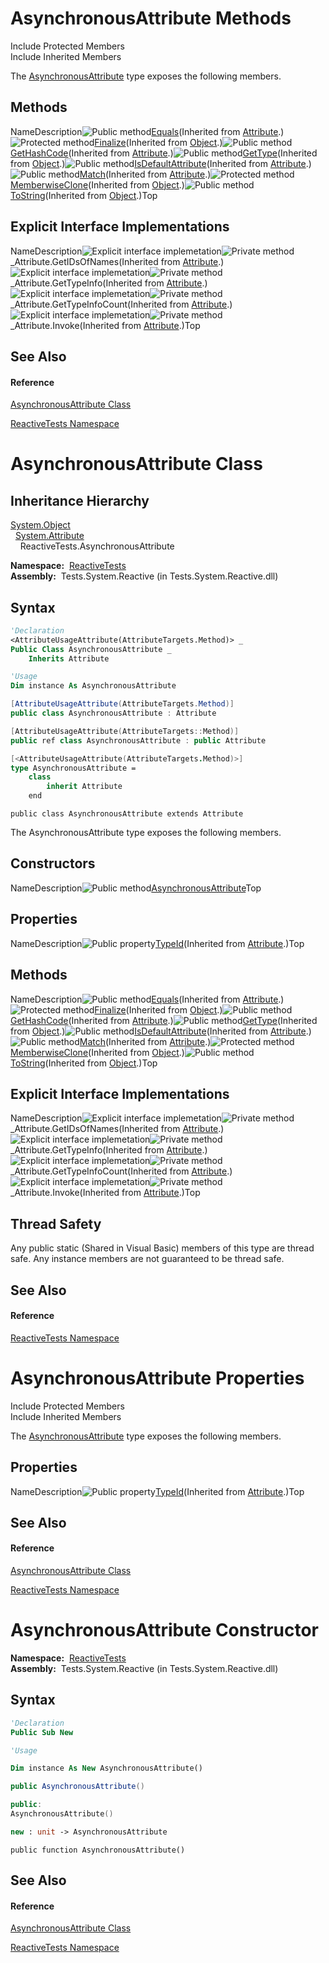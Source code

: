 # AsynchronousAttribute Methods

Include Protected Members  
Include Inherited Members

The [AsynchronousAttribute](AsynchronousAttribute\AsynchronousAttribute.md) type exposes the following members.

## Methods

NameDescription![Public method](images\Hh303103.pubmethod(en-us,VS.103).gif "Public method")[Equals](https://msdn.microsoft.com/en-us/library/m:system.attribute.equals(system.object)(v=VS.103))(Inherited from [Attribute](https://msdn.microsoft.com/en-us/library/e8kc3626).)![Protected method](images\Hh303103.protmethod(en-us,VS.103).gif "Protected method")[Finalize](https://msdn.microsoft.com/en-us/library/4k87zsw7)(Inherited from [Object](https://msdn.microsoft.com/en-us/library/e5kfa45b).)![Public method](images\Hh303103.pubmethod(en-us,VS.103).gif "Public method")[GetHashCode](https://msdn.microsoft.com/en-us/library/365e1bxs)(Inherited from [Attribute](https://msdn.microsoft.com/en-us/library/e8kc3626).)![Public method](images\Hh303103.pubmethod(en-us,VS.103).gif "Public method")[GetType](https://msdn.microsoft.com/en-us/library/dfwy45w9)(Inherited from [Object](https://msdn.microsoft.com/en-us/library/e5kfa45b).)![Public method](images\Hh303103.pubmethod(en-us,VS.103).gif "Public method")[IsDefaultAttribute](https://msdn.microsoft.com/en-us/library/tbkb5x6t)(Inherited from [Attribute](https://msdn.microsoft.com/en-us/library/e8kc3626).)![Public method](images\Hh303103.pubmethod(en-us,VS.103).gif "Public method")[Match](https://msdn.microsoft.com/en-us/library/m:system.attribute.match(system.object)(v=VS.103))(Inherited from [Attribute](https://msdn.microsoft.com/en-us/library/e8kc3626).)![Protected method](images\Hh303103.protmethod(en-us,VS.103).gif "Protected method")[MemberwiseClone](https://msdn.microsoft.com/en-us/library/57ctke0a)(Inherited from [Object](https://msdn.microsoft.com/en-us/library/e5kfa45b).)![Public method](images\Hh303103.pubmethod(en-us,VS.103).gif "Public method")[ToString](https://msdn.microsoft.com/en-us/library/7bxwbwt2)(Inherited from [Object](https://msdn.microsoft.com/en-us/library/e5kfa45b).)Top

## Explicit Interface Implementations

NameDescription![Explicit interface implemetation](images\Hh212009.pubinterface(en-us,VS.103).gif "Explicit interface implemetation")![Private method](images\Hh314705.privmethod(en-us,VS.103).gif "Private method")\_Attribute.GetIDsOfNames(Inherited from [Attribute](https://msdn.microsoft.com/en-us/library/e8kc3626).)![Explicit interface implemetation](images\Hh212009.pubinterface(en-us,VS.103).gif "Explicit interface implemetation")![Private method](images\Hh314705.privmethod(en-us,VS.103).gif "Private method")\_Attribute.GetTypeInfo(Inherited from [Attribute](https://msdn.microsoft.com/en-us/library/e8kc3626).)![Explicit interface implemetation](images\Hh212009.pubinterface(en-us,VS.103).gif "Explicit interface implemetation")![Private method](images\Hh314705.privmethod(en-us,VS.103).gif "Private method")\_Attribute.GetTypeInfoCount(Inherited from [Attribute](https://msdn.microsoft.com/en-us/library/e8kc3626).)![Explicit interface implemetation](images\Hh212009.pubinterface(en-us,VS.103).gif "Explicit interface implemetation")![Private method](images\Hh314705.privmethod(en-us,VS.103).gif "Private method")\_Attribute.Invoke(Inherited from [Attribute](https://msdn.microsoft.com/en-us/library/e8kc3626).)Top

## See Also

#### Reference

[AsynchronousAttribute Class](AsynchronousAttribute\AsynchronousAttribute.md)

[ReactiveTests Namespace](ReactiveTests\ReactiveTests.md)

# AsynchronousAttribute Class

## Inheritance Hierarchy

[System.Object](https://msdn.microsoft.com/en-us/library/e5kfa45b)  
  [System.Attribute](https://msdn.microsoft.com/en-us/library/e8kc3626)  
    ReactiveTests.AsynchronousAttribute

**Namespace:**  [ReactiveTests](ReactiveTests\ReactiveTests.md)  
**Assembly:**  Tests.System.Reactive (in Tests.System.Reactive.dll)

## Syntax

```vb
'Declaration
<AttributeUsageAttribute(AttributeTargets.Method)> _
Public Class AsynchronousAttribute _
    Inherits Attribute
```

```vb
'Usage
Dim instance As AsynchronousAttribute
```

```csharp
[AttributeUsageAttribute(AttributeTargets.Method)]
public class AsynchronousAttribute : Attribute
```

```c++
[AttributeUsageAttribute(AttributeTargets::Method)]
public ref class AsynchronousAttribute : public Attribute
```

```fsharp
[<AttributeUsageAttribute(AttributeTargets.Method)>]
type AsynchronousAttribute =  
    class
        inherit Attribute
    end
```

```jscript
public class AsynchronousAttribute extends Attribute
```

The AsynchronousAttribute type exposes the following members.

## Constructors

NameDescription![Public method](images\Hh303103.pubmethod(en-us,VS.103).gif "Public method")[AsynchronousAttribute](AsynchronousAttribute\AsynchronousAttribute.md)Top

## Properties

NameDescription![Public property](images\Hh211972.pubproperty(en-us,VS.103).gif "Public property")[TypeId](https://msdn.microsoft.com/en-us/library/sa1bf03e)(Inherited from [Attribute](https://msdn.microsoft.com/en-us/library/e8kc3626).)Top

## Methods

NameDescription![Public method](images\Hh303103.pubmethod(en-us,VS.103).gif "Public method")[Equals](https://msdn.microsoft.com/en-us/library/m:system.attribute.equals(system.object)(v=VS.103))(Inherited from [Attribute](https://msdn.microsoft.com/en-us/library/e8kc3626).)![Protected method](images\Hh303103.protmethod(en-us,VS.103).gif "Protected method")[Finalize](https://msdn.microsoft.com/en-us/library/4k87zsw7)(Inherited from [Object](https://msdn.microsoft.com/en-us/library/e5kfa45b).)![Public method](images\Hh303103.pubmethod(en-us,VS.103).gif "Public method")[GetHashCode](https://msdn.microsoft.com/en-us/library/365e1bxs)(Inherited from [Attribute](https://msdn.microsoft.com/en-us/library/e8kc3626).)![Public method](images\Hh303103.pubmethod(en-us,VS.103).gif "Public method")[GetType](https://msdn.microsoft.com/en-us/library/dfwy45w9)(Inherited from [Object](https://msdn.microsoft.com/en-us/library/e5kfa45b).)![Public method](images\Hh303103.pubmethod(en-us,VS.103).gif "Public method")[IsDefaultAttribute](https://msdn.microsoft.com/en-us/library/tbkb5x6t)(Inherited from [Attribute](https://msdn.microsoft.com/en-us/library/e8kc3626).)![Public method](images\Hh303103.pubmethod(en-us,VS.103).gif "Public method")[Match](https://msdn.microsoft.com/en-us/library/m:system.attribute.match(system.object)(v=VS.103))(Inherited from [Attribute](https://msdn.microsoft.com/en-us/library/e8kc3626).)![Protected method](images\Hh303103.protmethod(en-us,VS.103).gif "Protected method")[MemberwiseClone](https://msdn.microsoft.com/en-us/library/57ctke0a)(Inherited from [Object](https://msdn.microsoft.com/en-us/library/e5kfa45b).)![Public method](images\Hh303103.pubmethod(en-us,VS.103).gif "Public method")[ToString](https://msdn.microsoft.com/en-us/library/7bxwbwt2)(Inherited from [Object](https://msdn.microsoft.com/en-us/library/e5kfa45b).)Top

## Explicit Interface Implementations

NameDescription![Explicit interface implemetation](images\Hh212009.pubinterface(en-us,VS.103).gif "Explicit interface implemetation")![Private method](images\Hh314705.privmethod(en-us,VS.103).gif "Private method")\_Attribute.GetIDsOfNames(Inherited from [Attribute](https://msdn.microsoft.com/en-us/library/e8kc3626).)![Explicit interface implemetation](images\Hh212009.pubinterface(en-us,VS.103).gif "Explicit interface implemetation")![Private method](images\Hh314705.privmethod(en-us,VS.103).gif "Private method")\_Attribute.GetTypeInfo(Inherited from [Attribute](https://msdn.microsoft.com/en-us/library/e8kc3626).)![Explicit interface implemetation](images\Hh212009.pubinterface(en-us,VS.103).gif "Explicit interface implemetation")![Private method](images\Hh314705.privmethod(en-us,VS.103).gif "Private method")\_Attribute.GetTypeInfoCount(Inherited from [Attribute](https://msdn.microsoft.com/en-us/library/e8kc3626).)![Explicit interface implemetation](images\Hh212009.pubinterface(en-us,VS.103).gif "Explicit interface implemetation")![Private method](images\Hh314705.privmethod(en-us,VS.103).gif "Private method")\_Attribute.Invoke(Inherited from [Attribute](https://msdn.microsoft.com/en-us/library/e8kc3626).)Top

## Thread Safety

Any public static (Shared in Visual Basic) members of this type are thread safe. Any instance members are not guaranteed to be thread safe.

## See Also

#### Reference

[ReactiveTests Namespace](ReactiveTests\ReactiveTests.md)

# AsynchronousAttribute Properties

Include Protected Members  
Include Inherited Members

The [AsynchronousAttribute](AsynchronousAttribute\AsynchronousAttribute.md) type exposes the following members.

## Properties

NameDescription![Public property](images\Hh211972.pubproperty(en-us,VS.103).gif "Public property")[TypeId](https://msdn.microsoft.com/en-us/library/sa1bf03e)(Inherited from [Attribute](https://msdn.microsoft.com/en-us/library/e8kc3626).)Top

## See Also

#### Reference

[AsynchronousAttribute Class](AsynchronousAttribute\AsynchronousAttribute.md)

[ReactiveTests Namespace](ReactiveTests\ReactiveTests.md)

# AsynchronousAttribute Constructor

**Namespace:**  [ReactiveTests](ReactiveTests\ReactiveTests.md)  
**Assembly:**  Tests.System.Reactive (in Tests.System.Reactive.dll)

## Syntax

```vb
'Declaration
Public Sub New
```

```vb
'Usage

Dim instance As New AsynchronousAttribute()
```

```csharp
public AsynchronousAttribute()
```

```c++
public:
AsynchronousAttribute()
```

```fsharp
new : unit -> AsynchronousAttribute
```

```jscript
public function AsynchronousAttribute()
```

## See Also

#### Reference

[AsynchronousAttribute Class](AsynchronousAttribute\AsynchronousAttribute.md)

[ReactiveTests Namespace](ReactiveTests\ReactiveTests.md)
